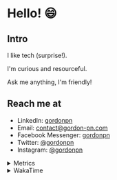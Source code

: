 # Hello! 😄

## Intro

I like tech (surprise!).

I'm curious and resourceful.

Ask me anything, I'm friendly!

## Reach me at

- LinkedIn: [gordonpn](https://www.linkedin.com/in/gordonpn/)
- Email: [contact@gordon-pn.com](mailto:contact@gordon-pn.com)
- Facebook Messenger: [gordonpn](https://www.messenger.com/t/Gordonpn)
- Twitter: [@gordonpn](https://twitter.com/Gordonpn)
- Instagram: [@gordonpn](https://www.instagram.com/gordonpn/)

<details>
  <summary>Metrics</summary>

  <img align="center" src="https://github.com/gordonpn/gordonpn/blob/master/github-metrics.svg" alt="GitHub Metrics">

</details>

<details>
  <summary>WakaTime</summary>

  <!--START_SECTION:waka-->
📊 **This Week I Spent My Time On** 

```text
💬 Programming Languages: 
Java                     9 hrs 15 mins       ██████████████░░░░░░░░░░░   55.11 % 
TypeScript               5 hrs 30 mins       ████████░░░░░░░░░░░░░░░░░   32.74 % 
GitIgnore file           50 mins             █░░░░░░░░░░░░░░░░░░░░░░░░   05.06 % 
JavaScript               19 mins             ░░░░░░░░░░░░░░░░░░░░░░░░░   01.91 % 
JSON                     17 mins             ░░░░░░░░░░░░░░░░░░░░░░░░░   01.77 % 

🔥 Editors: 
Intellijidea             16 hrs 48 mins      █████████████████████████   100.00 % 
```


 Last Updated on 08/04/2024 10:21:50 UTC
<!--END_SECTION:waka-->
</details>
